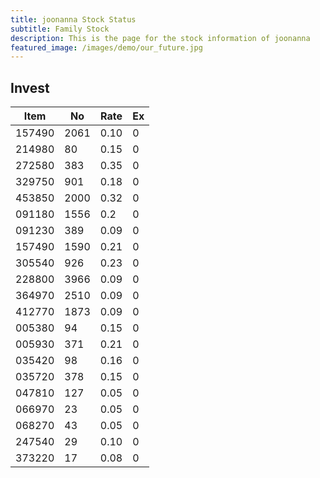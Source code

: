 ```yaml
---
title: joonanna Stock Status
subtitle: Family Stock 
description: This is the page for the stock information of joonanna
featured_image: /images/demo/our_future.jpg
---
```


## Invest

|  Item  | No | Rate | Ex   |
|--------|----|------|------|
| 157490 |2061| 0.10 |    0 | 
| 214980 | 80 | 0.15 |    0 |
| 272580 | 383| 0.35 |    0 |
| 329750 | 901| 0.18 |    0 |
| 453850 |2000| 0.32 |    0 |
| 091180 |1556| 0.2  |    0 |
| 091230 | 389| 0.09 |    0 | 
| 157490 |1590| 0.21 |    0 | 
| 305540 | 926| 0.23 |    0 | 
| 228800 |3966| 0.09 |    0 |  
| 364970 |2510| 0.09 |    0 |  
| 412770 |1873| 0.09 |    0 | 
| 005380 | 94 | 0.15 |    0 | 
| 005930 | 371| 0.21 |    0 | 
| 035420 | 98 | 0.16 |    0 | 
| 035720 | 378| 0.15 |    0 | 
| 047810 | 127| 0.05 |    0 | 
| 066970 | 23 | 0.05 |    0 | 
| 068270 | 43 | 0.05 |    0 | 
| 247540 | 29 | 0.10 |    0 | 
| 373220 | 17 | 0.08 |    0 | 

